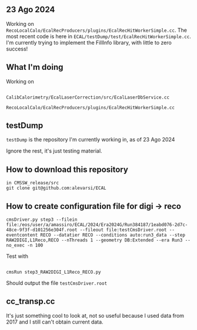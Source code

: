 ## 23 Ago 2024

Working on `RecoLocalCalo/EcalRecProducers/plugins/EcalRecHitWorkerSimple.cc`. The most recent code is here in `ECAL/testDump/test/EcalRecHitWorkerSimple.cc`. I'm currently trying to implement the FillInfo library, with little to zero success!

##  What I'm doing
 Working on

```

CalibCalorimetry/EcalLaserCorrection/src/EcalLaserDbService.cc

RecoLocalCalo/EcalRecProducers/plugins/EcalRecHitWorkerSimple.cc

```

## testDump
`testDump` is the repository I'm currently working in, as of 23 Ago 2024

Ignore the rest, it's just testing material.

## How to download this repository
```
in CMSSW_release/src
git clone git@github.com:alevarsi/ECAL
```
## How to create configuration file for digi -> reco

```
cmsDriver.py step3 --filein file:/eos/user/a/amassiro/ECAL/2024/Era2024G/Run384187/1eabd076-2d7c-48ce-9f3f-d101256e304f.root --fileout file:testCmsDriver.root --eventcontent RECO --datatier RECO --conditions auto:run3_data --step RAW2DIGI,L1Reco,RECO --nThreads 1 --geometry DB:Extended --era Run3 --no_exec -n 100
```

Test with
```

cmsRun step3_RAW2DIGI_L1Reco_RECO.py

```
Should output the file `testCmsDriver.root`

## cc_transp.cc

It's just something cool to look at, not so useful because I used data from 2017 and I still can't obtain current data. 





